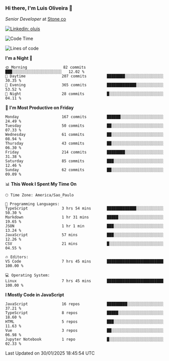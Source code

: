 ### Hi there, I'm Luis Oliveira 👋
*Senior Developer* at [Stone co](https://www.stone.com.br)  

[![Linkedin: oluis](https://img.shields.io/badge/-ooluis-blue?style=flat-square&logo=Linkedin&logoColor=white&link=https://www.linkedin.com/in/ooluis)](https://www.linkedin.com/in/ooluis/)

<!--START_SECTION:waka-->
![Code Time](http://img.shields.io/badge/Code%20Time-4%2C507%20hrs%206%20mins-blue)

![Lines of code](https://img.shields.io/badge/From%20Hello%20World%20I%27ve%20Written-360.2%20thousand%20lines%20of%20code-blue)

**I'm a Night 🦉** 

```text
🌞 Morning                82 commits          ███░░░░░░░░░░░░░░░░░░░░░░   12.02 % 
🌆 Daytime                207 commits         ████████░░░░░░░░░░░░░░░░░   30.35 % 
🌃 Evening                365 commits         █████████████░░░░░░░░░░░░   53.52 % 
🌙 Night                  28 commits          █░░░░░░░░░░░░░░░░░░░░░░░░   04.11 % 
```
📅 **I'm Most Productive on Friday** 

```text
Monday                   167 commits         ██████░░░░░░░░░░░░░░░░░░░   24.49 % 
Tuesday                  50 commits          ██░░░░░░░░░░░░░░░░░░░░░░░   07.33 % 
Wednesday                61 commits          ██░░░░░░░░░░░░░░░░░░░░░░░   08.94 % 
Thursday                 43 commits          ██░░░░░░░░░░░░░░░░░░░░░░░   06.30 % 
Friday                   214 commits         ████████░░░░░░░░░░░░░░░░░   31.38 % 
Saturday                 85 commits          ███░░░░░░░░░░░░░░░░░░░░░░   12.46 % 
Sunday                   62 commits          ██░░░░░░░░░░░░░░░░░░░░░░░   09.09 % 
```


📊 **This Week I Spent My Time On** 

```text
🕑︎ Time Zone: America/Sao_Paulo

💬 Programming Languages: 
TypeScript               3 hrs 54 mins       █████████████░░░░░░░░░░░░   50.30 % 
Markdown                 1 hr 31 mins        █████░░░░░░░░░░░░░░░░░░░░   19.65 % 
JSON                     1 hr 1 min          ███░░░░░░░░░░░░░░░░░░░░░░   13.24 % 
JavaScript               57 mins             ███░░░░░░░░░░░░░░░░░░░░░░   12.26 % 
CSV                      21 mins             █░░░░░░░░░░░░░░░░░░░░░░░░   04.55 % 

🔥 Editors: 
VS Code                  7 hrs 45 mins       █████████████████████████   100.00 % 

💻 Operating System: 
Linux                    7 hrs 45 mins       █████████████████████████   100.00 % 
```

**I Mostly Code in JavaScript** 

```text
JavaScript               16 repos            █████████░░░░░░░░░░░░░░░░   37.21 % 
TypeScript               8 repos             █████░░░░░░░░░░░░░░░░░░░░   18.60 % 
HTML                     5 repos             ███░░░░░░░░░░░░░░░░░░░░░░   11.63 % 
Vue                      3 repos             ██░░░░░░░░░░░░░░░░░░░░░░░   06.98 % 
Jupyter Notebook         1 repo              █░░░░░░░░░░░░░░░░░░░░░░░░   02.33 % 
```




 Last Updated on 30/01/2025 18:45:54 UTC
<!--END_SECTION:waka-->
